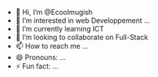 - 👋 Hi, I’m @Ecoolmugish
- 👀 I’m interested in web Developpement ...
- 🌱 I’m currently learning ICT
- 💞️ I’m looking to collaborate on Full-Stack
- 📫 How to reach me ...
- 😄 Pronouns: ...
- ⚡ Fun fact: ...

<!---
Ecoolmugish/Ecoolmugish is a ✨ special ✨ repository because its `README.md` (this file) appears on your GitHub profile.
You can click the Preview link to take a look at your changes.
--->
